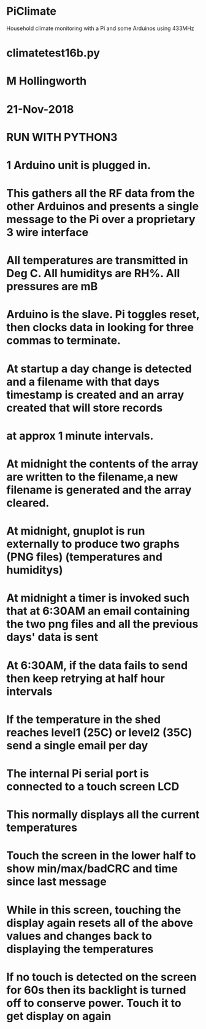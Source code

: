 # PiClimate

Household climate monitoring with a Pi and some Arduinos using 433MHz

# climatetest16b.py
# M Hollingworth
# 21-Nov-2018
#
# RUN WITH PYTHON3
#
# 1 Arduino unit is plugged in. 
# This gathers all the RF data from the other Arduinos and presents a single message to the Pi over a proprietary 3 wire interface
# All temperatures are transmitted in Deg C. All humiditys are RH%. All pressures are mB
# Arduino is the slave. Pi toggles reset, then clocks data in looking for three commas to terminate.
# At startup a day change is detected and a filename with that days timestamp is created and an array created that will store records
# at approx 1 minute intervals.
# At midnight the contents of the array are written to the filename,a new filename is generated and the array cleared.
# At midnight, gnuplot is run externally to produce two graphs (PNG files) (temperatures and humiditys)
# At midnight a timer is invoked such that at 6:30AM an email containing the two png files and all the previous days' data is sent
# At 6:30AM, if the data fails to send then keep retrying at half hour intervals
# If the temperature in the shed reaches level1 (25C) or level2 (35C) send a single email per day

# The internal Pi serial port is connected to a touch screen LCD
# This normally displays all the current temperatures
# Touch the screen in the lower half to show min/max/badCRC and time since last message
# While in this screen, touching the display again resets all of the above values and changes back to displaying the temperatures
# If no touch is detected on the screen for 60s then its backlight is turned off to conserve power. Touch it to get display on again
